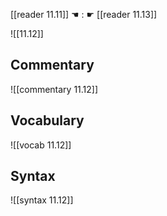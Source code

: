 [[reader 11.11]] ☚ : ☛ [[reader 11.13]]

![[11.12]]

## Commentary

![[commentary 11.12]]

## Vocabulary

![[vocab 11.12]]

## Syntax

![[syntax 11.12]]


